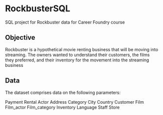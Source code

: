 # RockbusterSQL
SQL project for Rockbuster data for Career Foundry course

## Objective
Rockbuster is a hypothetical movie renting business that will be moving into streaming. The owners wanted to understand their customers, the films they preferred, and their inventory for the movement into the streaming business

## Data
The dataset comprises data on the following parameters:

Payment 
Rental 
Actor
Address 
Category 
City 
Country 
Customer
Film 
Film_actor
Film_category 
Inventory 
Language 
Staff 
Store 

